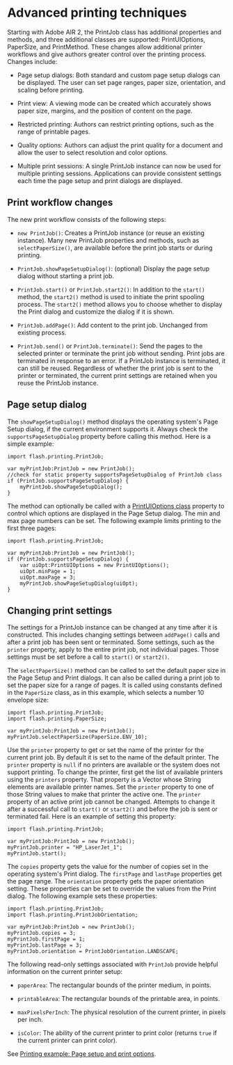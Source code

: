 # Advanced printing techniques

<div>

Starting with Adobe AIR 2, the PrintJob class has additional properties and
methods, and three additional classes are supported: PrintUIOptions, PaperSize,
and PrintMethod. These changes allow additional printer workflows and give
authors greater control over the printing process. Changes include:

- Page setup dialogs: Both standard and custom page setup dialogs can be
  displayed. The user can set page ranges, paper size, orientation, and scaling
  before printing.

- Print view: A viewing mode can be created which accurately shows paper size,
  margins, and the position of content on the page.

- Restricted printing: Authors can restrict printing options, such as the range
  of printable pages.

- Quality options: Authors can adjust the print quality for a document and allow
  the user to select resolution and color options.

- Multiple print sessions: A single PrintJob instance can now be used for
  multiple printing sessions. Applications can provide consistent settings each
  time the page setup and print dialogs are displayed.

</div>

<div>

## Print workflow changes

<div>

The new print workflow consists of the following steps:

- `new PrintJob()`: Creates a PrintJob instance (or reuse an existing instance).
  Many new PrintJob properties and methods, such as `selectPaperSize()`, are
  available before the print job starts or during printing.

- `PrintJob.showPageSetupDialog()`: (optional) Display the page setup dialog
  without starting a print job.

- `PrintJob.start()` or `PrintJob.start2()`: In addition to the `start()`
  method, the `start2()` method is used to initiate the print spooling process.
  The `start2()` method allows you to choose whether to display the Print dialog
  and customize the dialog if it is shown.

- `PrintJob.addPage()`: Add content to the print job. Unchanged from existing
  process.

- `PrintJob.send()` or `PrintJob.terminate()`: Send the pages to the selected
  printer or terminate the print job without sending. Print jobs are terminated
  in response to an error. If a PrintJob instance is terminated, it can still be
  reused. Regardless of whether the print job is sent to the printer or
  terminated, the current print settings are retained when you reuse the
  PrintJob instance.

</div>

</div>

<div>

## Page setup dialog

<div>

The `showPageSetupDialog()` method displays the operating system's Page Setup
dialog, if the current environment supports it. Always check the
`supportsPageSetupDialog` property before calling this method. Here is a simple
example:

    import flash.printing.PrintJob;

    var myPrintJob:PrintJob = new PrintJob();
    //check for static property supportsPageSetupDialog of PrintJob class
    if (PrintJob.supportsPageSetupDialog) {
    	myPrintJob.showPageSetupDialog();
    }

The method can optionally be called with a
[](https://help.adobe.com/en_US/FlashPlatform/reference/actionscript/3/flash/printing/PrintUIOptions.html)
[PrintUIOptions class](https://help.adobe.com/en_US/FlashPlatform/reference/actionscript/3/flash/printing/PrintUIOptions.html)
property to control which options are displayed in the Page Setup dialog. The
min and max page numbers can be set. The following example limits printing to
the first three pages:

    import flash.printing.PrintJob;

    var myPrintJob:PrintJob = new PrintJob();
    if (PrintJob.supportsPageSetupDialog) {
    	var uiOpt:PrintUIOptions = new PrintUIOptions();
    	uiOpt.minPage = 1;
    	uiOpt.maxPage = 3;
    	myPrintJob.showPageSetupDialog(uiOpt);
    }

</div>

</div>

<div>

## Changing print settings

<div>

The settings for a PrintJob instance can be changed at any time after it is
constructed. This includes changing settings between `addPage()` calls and after
a print job has been sent or terminated. Some settings, such as the `printer`
property, apply to the entire print job, not individual pages. Those settings
must be set before a call to `start()` or `start2()`.

The `selectPaperSize()` method can be called to set the default paper size in
the Page Setup and Print dialogs. It can also be called during a print job to
set the paper size for a range of pages. It is called using constants defined in
the `PaperSize` class, as in this example, which selects a number 10 envelope
size:

    import flash.printing.PrintJob;
    import flash.printing.PaperSize;

    var myPrintJob:PrintJob = new PrintJob();
    myPrintJob.selectPaperSize(PaperSize.ENV_10);

Use the `printer` property to get or set the name of the printer for the current
print job. By default it is set to the name of the default printer. The
`printer` property is `null` if no printers are available or the system does not
support printing. To change the printer, first get the list of available
printers using the `printers` property. That property is a Vector whose String
elements are available printer names. Set the `printer` property to one of those
String values to make that printer the active one. The `printer` property of an
active print job cannot be changed. Attempts to change it after a successful
call to `start()` or `start2()` and before the job is sent or terminated fail.
Here is an example of setting this property:

    import flash.printing.PrintJob;

    var myPrintJob:PrintJob = new PrintJob();
    myPrintJob.printer = "HP_LaserJet_1";
    myPrintJob.start();

The `copies` property gets the value for the number of copies set in the
operating system's Print dialog. The `firstPage` and `lastPage` properties get
the page range. The `orientation` property gets the paper orientation setting.
These properties can be set to override the values from the Print dialog. The
following example sets these properties:

    import flash.printing.PrintJob;
    import flash.printing.PrintJobOrientation;

    var myPrintJob:PrintJob = new PrintJob();
    myPrintJob.copies = 3;
    myPrintJob.firstPage = 1;
    myPrintJob.lastPage = 3;
    myPrintJob.orientation = PrintJobOrientation.LANDSCAPE;

The following read-only settings associated with `PrintJob` provide helpful
information on the current printer setup:

- `paperArea`: The rectangular bounds of the printer medium, in points.

- `printableArea`: The rectangular bounds of the printable area, in points.

- `maxPixelsPerInch`: The physical resolution of the current printer, in pixels
  per inch.

- `isColor`: The ability of the current printer to print color (returns `true`
  if the current printer can print color).

See
[Printing example: Page setup and print options](WS059b243ca571213c-5fb15e5d124d9f70211-8000.html).

</div>

</div>

<div>

<div>

</div>

</div>
